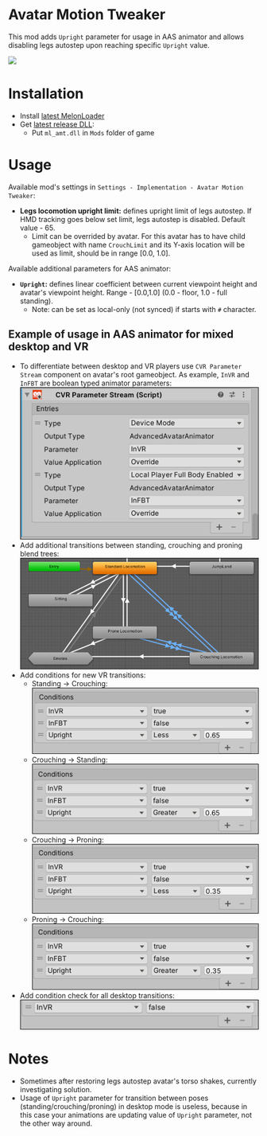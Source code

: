 # Avatar Motion Tweaker
This mod adds `Upright` parameter for usage in AAS animator and allows disabling legs autostep upon reaching specific `Upright` value.

![](.github/img_01.png)

# Installation
* Install [latest MelonLoader](https://github.com/LavaGang/MelonLoader)
* Get [latest release DLL](../../../releases/latest):
  * Put `ml_amt.dll` in `Mods` folder of game

# Usage
Available mod's settings in `Settings - Implementation - Avatar Motion Tweaker`:
* **Legs locomotion upright limit:** defines upright limit of legs autostep. If HMD tracking goes below set limit, legs autostep is disabled. Default value - 65.
  * Limit can be overrided by avatar. For this avatar has to have child gameobject with name `CrouchLimit` and its Y-axis location will be used as limit, should be in range [0.0, 1.0].

Available additional parameters for AAS animator:
* **`Upright`:** defines linear coefficient between current viewpoint height and avatar's viewpoint height. Range - [0.0,1.0] (0.0 - floor, 1.0 - full standing).
  * Note: can be set as local-only (not synced) if starts with `#` character.
  
## Example of usage in AAS animator for mixed desktop and VR
* To differentiate between desktop and VR players use `CVR Parameter Stream` component on avatar's root gameobject. As example, `InVR` and `InFBT` are boolean typed animator parameters:  
![](.github/img_02.png)
* Add additional transitions between standing, crouching and proning blend trees:  
![](.github/img_03.png)
* Add conditions for new VR transitions:  
  * Standing -> Crouching:  
  ![](.github/img_04.png)
  * Crouching -> Standing:  
  ![](.github/img_05.png)
  * Crouching -> Proning:  
  ![](.github/img_06.png)
  * Proning -> Crouching:  
  ![](.github/img_07.png)
* Add condition check for all desktop transitions:  
![](.github/img_08.png)
  
# Notes
* Sometimes after restoring legs autostep avatar's torso shakes, currently investigating solution.
* Usage of `Upright` parameter for transition between poses (standing/crouching/proning) in desktop mode is useless, because in this case your animations are updating value of `Upright` parameter, not the other way around.
